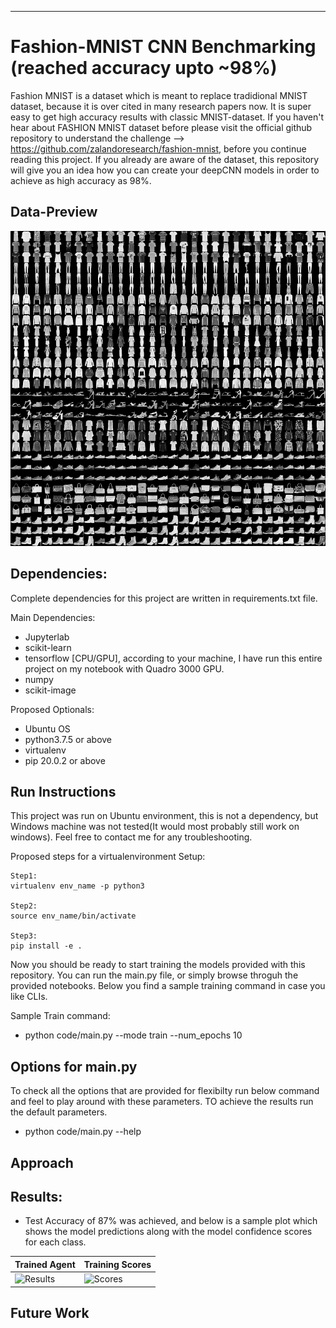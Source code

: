 ***

# Fashion-MNIST CNN Benchmarking (reached accuracy upto ~98%)
Fashion MNIST is a dataset which is meant to replace tradidional MNIST dataset, because it is over cited in many research papers now. It is super easy to get high accuracy results with classic MNIST-dataset. If you haven't hear about FASHION MNIST dataset before please visit the official github repository to understand the challenge --> https://github.com/zalandoresearch/fashion-mnist, before you continue reading this project. If you already are aware of the dataset, this repository will give you an idea how you can create your deepCNN models in order to achieve as high accuracy as 98%.

## Data-Preview
![Sample Fashion-MNIST dataset](screenshots/fashion-mnist-sprite.png)

## Dependencies:

Complete dependencies for this project are written in requirements.txt file.

Main Dependencies:
- Jupyterlab
- scikit-learn
- tensorflow [CPU/GPU], according to your machine, I have run this entire project on my notebook with Quadro 3000 GPU.
- numpy
- scikit-image

Proposed Optionals:
- Ubuntu OS
- python3.7.5 or above
- virtualenv
- pip 20.0.2 or above

## Run Instructions

This project was run on Ubuntu environment, this is not a dependency, but Windows machine was not tested(It would most probably still work on windows). Feel free to contact me for any troubleshooting.

Proposed steps for a virtualenvironment Setup:

```shell
Step1:
virtualenv env_name -p python3 

Step2:
source env_name/bin/activate

Step3:
pip install -e .
```

Now you should be ready to start training the models provided with this repository. You can run the main.py file, or simply browse throguh the provided notebooks. Below you find a sample training command in case you like CLIs.

Sample Train command:
	
- python code/main.py --mode train --num_epochs 10


## Options for main.py
To check all the options that are provided for flexibilty run below command and feel to play around with these parameters. TO achieve the results run the default parameters.

-	python code/main.py --help


## Approach



## Results:
- Test Accuracy of 87% was achieved, and below is a sample plot which shows the model predictions along with the model confidence scores for each class.

| Trained Agent | Training Scores |
|---------------|-----------------|
|![Results](./Results/TrainedBananaCollectorAgent.gif) | ![Scores](./Results/BaseScores.png) |



## Future Work

